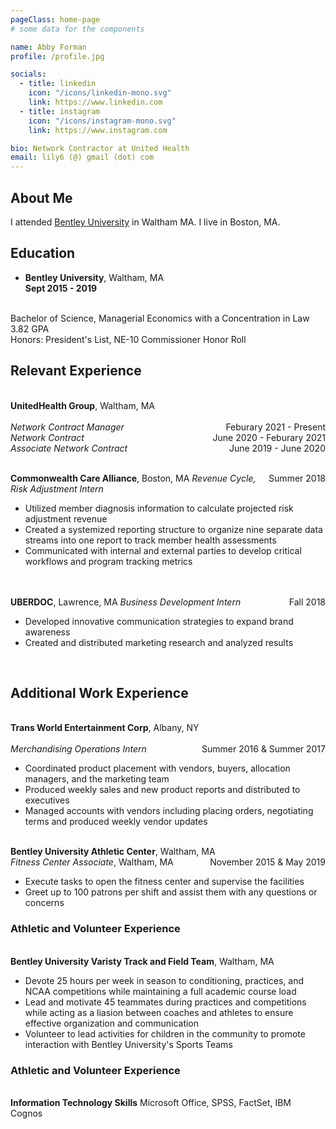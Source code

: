 ```yaml
---
pageClass: home-page
# some data for the components

name: Abby Forman
profile: /profile.jpg

socials:
  - title: linkedin
    icon: "/icons/linkedin-mono.svg"
    link: https://www.linkedin.com
  - title: instagram
    icon: "/icons/instagram-mono.svg"
    link: https://www.instagram.com

bio: Network Contractor at United Health
email: lily6 (@) gmail (dot) com
---
```


<ProfileSection :frontmatter="$page.frontmatter" />

## About Me

I attended [Bentley University](https://www.bentley.edu) in Waltham MA.
I live in Boston, MA.


## Education

- **Bentley University**, Waltham, MA <br/>
**Sept 2015 - 2019**
<br/>
Bachelor of Science, Managerial Economics with a Concentration in Law 
<br/>
3.82 GPA
<br/>
Honors: President's List, NE-10 Commissioner Honor Roll


## Relevant Experience
<br>**UnitedHealth Group**, Waltham, MA
</br>
<br>
<i>Network Contract Manager</i><span style="float: right">Feburary 2021 - Present</span>
</br>
<i>Network Contract</i><span style="float: right">June 2020 - Feburary 2021</span>
</br>
<i>Associate Network Contract</i><span style="float: right">June 2019 - June 2020</span>

<br>
<b>Commonwealth Care Alliance</b>, Boston, MA<span style="float: right">Summer 2018</span>
<i>Revenue Cycle, Risk Adjustment Intern</i>
<ul>
<li>Utilized member diagnosis information to calculate projected risk adjustment revenue</li>
<li>Created a systemized reporting structure to organize nine separate data streams into one report to track member health assessments</li>
<li>Communicated with internal and external parties to develop critical workflows and program tracking metrics</li>
</ul>
</br>

<br>
<b>UBERDOC</b>, Lawrence, MA<span style="float: right">Fall 2018</span>
<i>Business Development Intern</i>
<ul>
<li>Developed innovative communication strategies to expand brand awareness</li>
<li>Created and distributed marketing research and analyzed results</li>
</ul>
</br>



## Additional Work Experience
<br>**Trans World Entertainment Corp**, Albany, NY
</br>
<br>
<i>Merchandising Operations Intern</i><span style="float: right">Summer 2016 & Summer 2017</span>
<ul>
<li>Coordinated product placement with vendors, buyers, allocation managers, and the marketing team</li>
<li>Produced weekly sales and new product reports and distributed to executives</li>
<li>Managed accounts with vendors including placing orders, negotiating terms and produced weekly vendor updates</li>
</ul>

<br>**Bentley University Athletic Center**, Waltham, MA
</br>
<i>Fitness Center Associate</i>, Waltham, MA<span style="float: right">November 2015 & May 2019</span>
<ul>
<li>Execute tasks to open the fitness center and supervise the facilities</li>
<li>Greet up to 100 patrons per shift and assist them with any questions or concerns</li>
</ul>


### Athletic and Volunteer Experience
<br>**Bentley University Varisty Track and Field Team**, Waltham, MA
</br>
<ul>
<li>Devote 25 hours per week in season to conditioning, practices, and NCAA competitions while maintaining a full academic course load</li>
<li>Lead and motivate 45 teammates during practices and competitions while acting as a liasion between coaches and athletes to ensure effective organization and communication</li>
<li>Volunteer to lead activities for children in the community to promote interaction with Bentley University's Sports Teams</li>
</ul>


### Athletic and Volunteer Experience
<br>**Information Technology Skills**
Microsoft Office, SPSS, FactSet, IBM Cognos


<!-- Custom style for this page -->

<style lang="stylus">

.theme-container.home-page .page
  font-size 14px
  font-family "lucida grande", "lucida sans unicode", lucida, "Helvetica Neue", Helvetica, Arial, sans-serif;
  p
    margin 0 0 0.5rem
  p, ul, ol
    line-height normal
  a
    font-weight normal
  .theme-default-content:not(.custom) > h2
    margin-bottom 0.5rem
  .theme-default-content:not(.custom) > h2:first-child + p
    margin-top 0.5rem
  .theme-default-content:not(.custom) > h3
    padding-top 4rem

  /* Override */
  .md-card
    margin-top 0.5em
    .card-image
      padding 0.2rem
      img
        max-width 120px
        max-height 120px
    .card-content p
      -webkit-margin-after 0.2em

@media (max-width: 419px)
  .theme-container.home-page .page
    p, ul, ol
      line-height 1.5

    .md-card
      .card-image
        img 
          width 100%
          max-width 400px

</style>
